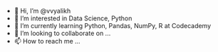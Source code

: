 - 👋 Hi, I’m @vvyalikh
- 👀 I’m interested in Data Science, Python
- 🌱 I’m currently learning Python, Pandas, NumPy, R at Codecademy
- 💞️ I’m looking to collaborate on ...
- 📫 How to reach me ...

<!---
vvyalikh/vvyalikh is a ✨ special ✨ repository because its `README.md` (this file) appears on your GitHub profile.
You can click the Preview link to take a look at your changes.
--->
